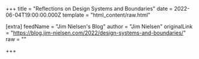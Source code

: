 
+++
title = "Reflections on Design Systems and Boundaries"
date = 2022-06-04T19:00:00.000Z
template = "html_content/raw.html"

[extra]
feedName = "Jim Nielsen's Blog"
author = "Jim Nielsen"
originalLink = "https://blog.jim-nielsen.com/2022/design-systems-and-boundaries/"
raw = ""

+++

